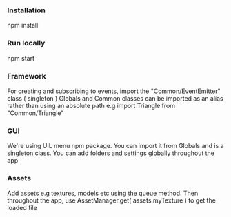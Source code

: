 ### Installation

npm install

### Run locally

npm start

### Framework

For creating and subscribing to events, import the "Common/EventEmitter" class ( singleton )
Globals and Common classes can be imported as an alias rather than using an absolute path e.g import Triangle from "Common/Triangle"

### GUI

We're using UIL menu npm package. You can import it from Globals and is a singleton class. You can add folders and settings globally throughout the app

### Assets

Add assets e.g textures, models etc using the queue method. Then throughout the app, use AssetManager.get( assets.myTexture ) to get the loaded file

